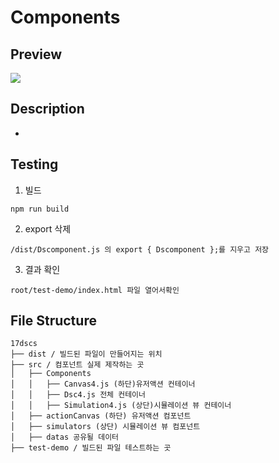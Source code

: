# Components

## Preview

![](https://github.com/17dscs/17dscs/blob/master/images/example.gif?raw=true)

## Description

-

## Testing

1. 빌드

```
npm run build
```

2. export 삭제

```
/dist/Dscomponent.js 의 export { Dscomponent };를 지우고 저장
```

3. 결과 확인

```
root/test-demo/index.html 파일 열어서확인
```

## File Structure

```
17dscs
├── dist / 빌드된 파일이 만들어지는 위치
├── src / 컴포넌트 실제 제작하는 곳
│   ├── Components
│   │   ├── Canvas4.js (하단)유저액션 컨테이너
│   │   ├── Dsc4.js 전체 컨테이너
│   │   ├── Simulation4.js (상단)시뮬레이션 뷰 컨테이너
│   ├── actionCanvas (하단) 유저액션 컴포넌트
│   ├── simulators (상단) 시뮬레이션 뷰 컴포넌트
│   ├── datas 공유될 데이터
├── test-demo / 빌드된 파일 테스트하는 곳
```
